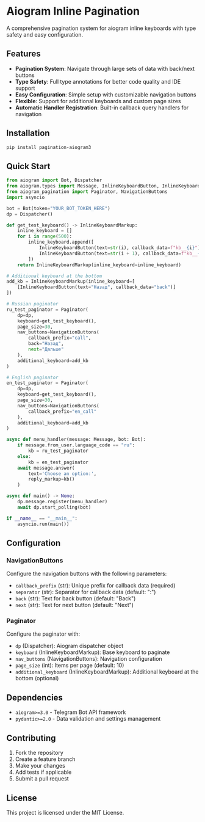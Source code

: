 # Aiogram Inline Pagination

A comprehensive pagination system for aiogram inline keyboards with type safety and easy configuration.

## Features

- **Pagination System**: Navigate through large sets of data with back/next buttons
- **Type Safety**: Full type annotations for better code quality and IDE support
- **Easy Configuration**: Simple setup with customizable navigation buttons
- **Flexible**: Support for additional keyboards and custom page sizes
- **Automatic Handler Registration**: Built-in callback query handlers for navigation

## Installation

```bash
pip install pagination-aiogram3
```

## Quick Start

```python
from aiogram import Bot, Dispatcher
from aiogram.types import Message, InlineKeyboardButton, InlineKeyboardMarkup
from aiogram_pagination import Paginator, NavigationButtons
import asyncio

bot = Bot(token="YOUR_BOT_TOKEN_HERE")
dp = Dispatcher()

def get_test_keyboard() -> InlineKeyboardMarkup:
    inline_keyboard = []
    for i in range(500):
        inline_keyboard.append([
            InlineKeyboardButton(text=str(i), callback_data=f"kb__{i}"),
            InlineKeyboardButton(text=str(i + 1), callback_data=f"kb__{i + 1}")
        ])
    return InlineKeyboardMarkup(inline_keyboard=inline_keyboard)

# Additional keyboard at the bottom
add_kb = InlineKeyboardMarkup(inline_keyboard=[
    [InlineKeyboardButton(text="Назад", callback_data="back")]
])

# Russian paginator
ru_test_paginator = Paginator(
    dp=dp,
    keyboard=get_test_keyboard(),
    page_size=30,
    nav_buttons=NavigationButtons(
        callback_prefix="call",
        back="Назад",
        next="Дальше"
    ),
    additional_keyboard=add_kb
)

# English paginator
en_test_paginator = Paginator(
    dp=dp,
    keyboard=get_test_keyboard(),
    page_size=30,
    nav_buttons=NavigationButtons(
        callback_prefix="en_call"
    ),
    additional_keyboard=add_kb
)

async def menu_handler(message: Message, bot: Bot):
    if message.from_user.language_code == "ru":
        kb = ru_test_paginator
    else:
        kb = en_test_paginator
    await message.answer(
        text='Choose an option:',
        reply_markup=kb()
    )

async def main() -> None:  
    dp.message.register(menu_handler)
    await dp.start_polling(bot)

if __name__ == "__main__":
    asyncio.run(main())
```

## Configuration

### NavigationButtons

Configure the navigation buttons with the following parameters:

- `callback_prefix` (str): Unique prefix for callback data (required)
- `separator` (str): Separator for callback data (default: ":")
- `back` (str): Text for back button (default: "Back")
- `next` (str): Text for next button (default: "Next")

### Paginator

Configure the paginator with:

- `dp` (Dispatcher): Aiogram dispatcher object
- `keyboard` (InlineKeyboardMarkup): Base keyboard to paginate
- `nav_buttons` (NavigationButtons): Navigation configuration
- `page_size` (int): Items per page (default: 10)
- `additional_keyboard` (InlineKeyboardMarkup): Additional keyboard at the bottom (optional)

## Dependencies

- `aiogram>=3.0` - Telegram Bot API framework
- `pydantic>=2.0` - Data validation and settings management

## Contributing

1. Fork the repository
2. Create a feature branch
3. Make your changes
4. Add tests if applicable
5. Submit a pull request

## License

This project is licensed under the MIT License. 

